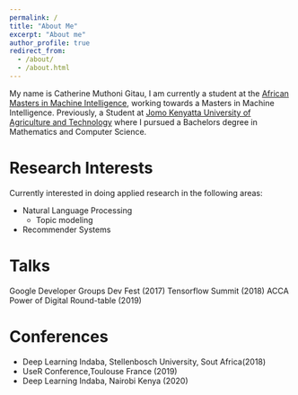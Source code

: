```yaml
---
permalink: /
title: "About Me"
excerpt: "About me"
author_profile: true
redirect_from: 
  - /about/
  - /about.html
---
```


My name is Catherine Muthoni Gitau, I am currently a student at the [African Masters in Machine Intelligence](https://aimsammi.org/), working towards a Masters in Machine Intelligence. Previously, a Student at [Jomo Kenyatta University of Agriculture and Technology](http://www.jkuat.ac.ke/) where I pursued a Bachelors degree in Mathematics and Computer Science.

# Research Interests
Currently interested in doing applied research in the following areas:
- Natural Language Processing
  - Topic modeling
- Recommender Systems

# Talks
Google Developer Groups Dev Fest (2017)
Tensorflow Summit (2018)
ACCA Power of Digital Round-table (2019)


# Conferences
- Deep Learning Indaba, Stellenbosch University, Sout Africa(2018)
- UseR Conference,Toulouse France (2019)
- Deep Learning Indaba, Nairobi Kenya (2020)
